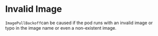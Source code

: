 
# Invalid Image

`ImagePullBackoff`can be caused if the pod runs with an invalid image or typo in the image name or even a non-existent image.
